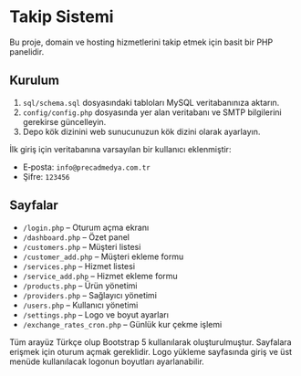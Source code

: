 # Takip Sistemi

Bu proje, domain ve hosting hizmetlerini takip etmek için basit bir PHP panelidir.

## Kurulum

1. `sql/schema.sql` dosyasındaki tabloları MySQL veritabanınıza aktarın.
2. `config/config.php` dosyasında yer alan veritabanı ve SMTP bilgilerini gerekirse güncelleyin.
3. Depo kök dizinini web sunucunuzun kök dizini olarak ayarlayın.

İlk giriş için veritabanına varsayılan bir kullanıcı eklenmiştir:

- E‑posta: `info@precadmedya.com.tr`
- Şifre: `123456`

## Sayfalar

- `/login.php` – Oturum açma ekranı
- `/dashboard.php` – Özet panel
- `/customers.php` – Müşteri listesi
- `/customer_add.php` – Müşteri ekleme formu
- `/services.php` – Hizmet listesi
- `/service_add.php` – Hizmet ekleme formu
- `/products.php` – Ürün yönetimi
- `/providers.php` – Sağlayıcı yönetimi
- `/users.php` – Kullanıcı yönetimi
 - `/settings.php` – Logo ve boyut ayarları
- `/exchange_rates_cron.php` – Günlük kur çekme işlemi

Tüm arayüz Türkçe olup Bootstrap 5 kullanılarak oluşturulmuştur. Sayfalara erişmek için oturum açmak gereklidir.
Logo yükleme sayfasında giriş ve üst menüde kullanılacak logonun boyutları ayarlanabilir.
